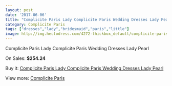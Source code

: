 ```yaml
---
layout: post
date: '2017-06-06'
title: "Complicite Paris Lady Complicite Paris Wedding Dresses Lady Pearl"
category: Complicite Paris
tags: ["dresses","lady","bridesmaid","paris","little"]
image: http://img.hectodress.com/4272-thickbox_default/complicite-paris-lady-complicite-paris-wedding-dresses-lady-pearl.jpg
---
```

Complicite Paris Lady Complicite Paris Wedding Dresses Lady Pearl

On Sales: **$254.24**
<a href="https://www.hectodress.com/complicite-paris/2202-complicite-paris-lady-complicite-paris-wedding-dresses-lady-pearl.html"><amp-img layout="responsive" width="600" height="600" src="//img.hectodress.com/4272-thickbox_default/complicite-paris-lady-complicite-paris-wedding-dresses-lady-pearl.jpg" alt="Complicite Paris Lady Complicite Paris Wedding Dresses Lady Pearl 0" /></a>

Buy it: [Complicite Paris Lady Complicite Paris Wedding Dresses Lady Pearl](https://www.hectodress.com/complicite-paris/2202-complicite-paris-lady-complicite-paris-wedding-dresses-lady-pearl.html "Complicite Paris Lady Complicite Paris Wedding Dresses Lady Pearl")

View more: [Complicite Paris](https://www.hectodress.com/37-complicite-paris "Complicite Paris")